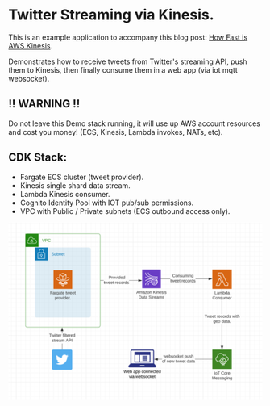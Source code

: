 # Twitter Streaming via Kinesis.

This is an example application to accompany this blog post: [How Fast is AWS Kinesis](https://tomwilderspin.medium.com/how-fast-is-aws-kinesis-db300c219cad).

Demonstrates how to receive tweets from Twitter's streaming API, push them to Kinesis, then finally consume them in a web app (via iot mqtt websocket).

 ## !! WARNING !! ##
 Do not leave this Demo stack running, it will use up AWS account resources and cost you money! (ECS, Kinesis, Lambda invokes, NATs, etc).

## CDK Stack:
 * Fargate ECS cluster (tweet provider).
 * Kinesis single shard data stream.
 * Lambda Kinesis consumer.
 * Cognito Identity Pool with IOT pub/sub permissions.
 * VPC with Public / Private subnets (ECS outbound access only).


 <img src="./service_diagram.png" alt="Application diagram" width="600"/>

